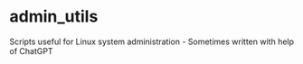 # admin_utils
Scripts useful for Linux system administration - Sometimes written with help of ChatGPT
